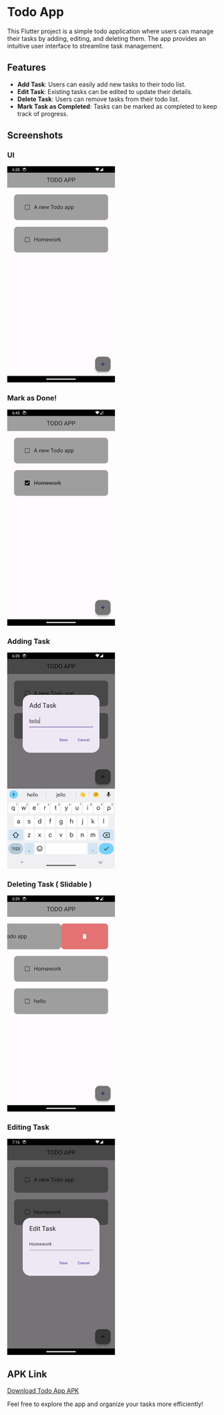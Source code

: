 # Todo App

This Flutter project is a simple todo application where users can manage their tasks by adding, editing, and deleting them. The app provides an intuitive user interface to streamline task management.

## Features

- **Add Task**: Users can easily add new tasks to their todo list.
- **Edit Task**: Existing tasks can be edited to update their details.
- **Delete Task**: Users can remove tasks from their todo list.
- **Mark Task as Completed**: Tasks can be marked as completed to keep track of progress.

## Screenshots
### UI
<img src="lib/screenshots/Screenshot_1715605697.png" alt="Tasks" width="250" height="500">

### Mark as Done!
<img src="lib/screenshots/mark_as_done.png" alt="mark as done" width="250" height="500">

### Adding Task
<img src="lib/screenshots/add_new_task.png" alt="adding Task" width="250" height="500">

### Deleting Task ( Slidable )
<img src="lib/screenshots/detele_task.png" alt="delete Task" width="250" height="500">

### Editing Task
<img src="lib/screenshots/edit_task.png" alt="editing Task" width="250" height="500">

## APK Link
[Download Todo App APK](https://drive.google.com/file/d/1K3m-XflWhSRHje0toGhQH5B9lSquTTAT/view?usp=drive_link)

Feel free to explore the app and organize your tasks more efficiently!
